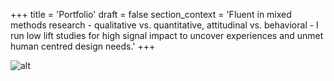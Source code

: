 +++
title = 'Portfolio'
draft = false
section_context = 'Fluent in mixed methods research - qualitative vs. quantitative, attitudinal vs. behavioral - I run low lift studies for high signal impact to uncover experiences and unmet human centred design needs.'
+++

![alt](/images/portfolio/UXR_mindmap.png)